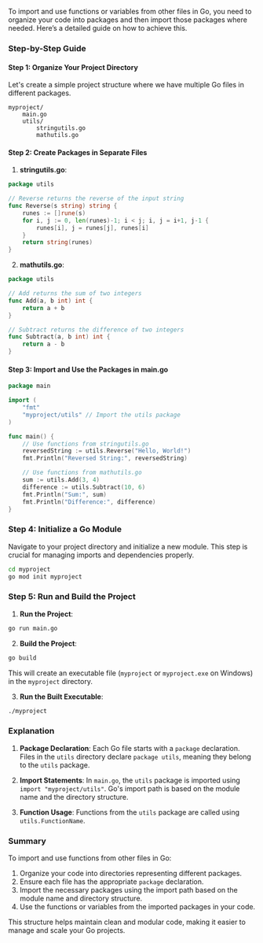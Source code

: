 To import and use functions or variables from other files in Go, you need to organize your code into packages and then import those packages where needed. Here’s a detailed guide on how to achieve this.

### Step-by-Step Guide

#### Step 1: Organize Your Project Directory

Let's create a simple project structure where we have multiple Go files in different packages.

```
myproject/
    main.go
    utils/
        stringutils.go
        mathutils.go
```

#### Step 2: Create Packages in Separate Files

1. **stringutils.go**:

```go
package utils

// Reverse returns the reverse of the input string
func Reverse(s string) string {
    runes := []rune(s)
    for i, j := 0, len(runes)-1; i < j; i, j = i+1, j-1 {
        runes[i], j = runes[j], runes[i]
    }
    return string(runes)
}
```

2. **mathutils.go**:

```go
package utils

// Add returns the sum of two integers
func Add(a, b int) int {
    return a + b
}

// Subtract returns the difference of two integers
func Subtract(a, b int) int {
    return a - b
}
```

#### Step 3: Import and Use the Packages in main.go

```go
package main

import (
    "fmt"
    "myproject/utils" // Import the utils package
)

func main() {
    // Use functions from stringutils.go
    reversedString := utils.Reverse("Hello, World!")
    fmt.Println("Reversed String:", reversedString)

    // Use functions from mathutils.go
    sum := utils.Add(3, 4)
    difference := utils.Subtract(10, 6)
    fmt.Println("Sum:", sum)
    fmt.Println("Difference:", difference)
}
```

### Step 4: Initialize a Go Module

Navigate to your project directory and initialize a new module. This step is crucial for managing imports and dependencies properly.

```sh
cd myproject
go mod init myproject
```

### Step 5: Run and Build the Project

1. **Run the Project**:

```sh
go run main.go
```

2. **Build the Project**:

```sh
go build
```

This will create an executable file (`myproject` or `myproject.exe` on Windows) in the `myproject` directory.

3. **Run the Built Executable**:

```sh
./myproject
```

### Explanation

1. **Package Declaration**: Each Go file starts with a `package` declaration. Files in the `utils` directory declare `package utils`, meaning they belong to the `utils` package.

2. **Import Statements**: In `main.go`, the `utils` package is imported using `import "myproject/utils"`. Go's import path is based on the module name and the directory structure.

3. **Function Usage**: Functions from the `utils` package are called using `utils.FunctionName`.

### Summary

To import and use functions from other files in Go:

1. Organize your code into directories representing different packages.
2. Ensure each file has the appropriate `package` declaration.
3. Import the necessary packages using the import path based on the module name and directory structure.
4. Use the functions or variables from the imported packages in your code.

This structure helps maintain clean and modular code, making it easier to manage and scale your Go projects.